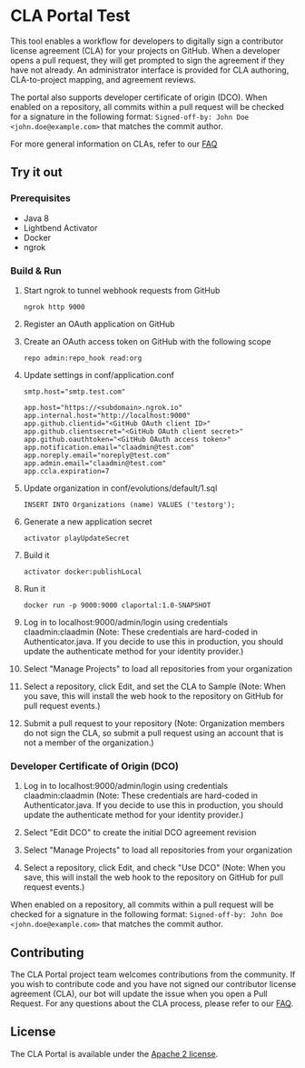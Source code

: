 # CLA Portal Test

This tool enables a workflow for developers to digitally sign a contributor license agreement (CLA) for your projects on GitHub. When a developer opens a pull request, they will get prompted to sign the agreement if they have not already. An administrator interface is provided for CLA authoring, CLA-to-project mapping, and agreement reviews.

The portal also supports developer certificate of origin (DCO). When enabled on a repository, all commits within a pull request will be checked for a signature in the following format: `Signed-off-by: John Doe <john.doe@example.com>` that matches the commit author.

For more general information on CLAs, refer to our [FAQ](https://cla.vmware.com/faq)

## Try it out

### Prerequisites

* Java 8
* Lightbend Activator
* Docker
* ngrok

### Build & Run

1. Start ngrok to tunnel webhook requests from GitHub

    `ngrok http 9000`

2. Register an OAuth application on GitHub
3. Create an OAuth access token on GitHub with the following scope

    `repo admin:repo_hook read:org`

4. Update settings in conf/application.conf

    ```
    smtp.host="smtp.test.com"

    app.host="https://<subdomain>.ngrok.io"
    app.internal.host="http://localhost:9000"
    app.github.clientid="<GitHub OAuth client ID>"
    app.github.clientsecret="<GitHub OAuth client secret>"
    app.github.oauthtoken="<GitHub OAuth access token>"
    app.notification.email="claadmin@test.com"
    app.noreply.email="noreply@test.com"
    app.admin.email="claadmin@test.com"
    app.ccla.expiration=7
    ```

5. Update organization in conf/evolutions/default/1.sql

    `INSERT INTO Organizations (name) VALUES ('testorg');`

6. Generate a new application secret

    `activator playUpdateSecret`

7. Build it

    `activator docker:publishLocal`

8. Run it

    `docker run -p 9000:9000 claportal:1.0-SNAPSHOT`

9. Log in to localhost:9000/admin/login using credentials claadmin:claadmin (Note: These credentials are hard-coded in Authenticator.java. If you decide to use this in production, you should update the authenticate method for your identity provider.)

10. Select "Manage Projects" to load all repositories from your organization

11. Select a repository, click Edit, and set the CLA to Sample (Note: When you save, this will install the web hook to the repository on GitHub for pull request events.)

12. Submit a pull request to your repository (Note: Organization members do not sign the CLA, so submit a pull request using an account that is not a member of the organization.)

### Developer Certificate of Origin (DCO)

1. Log in to localhost:9000/admin/login using credentials claadmin:claadmin (Note: These credentials are hard-coded in Authenticator.java. If you decide to use this in production, you should update the authenticate method for your identity provider.)

2. Select "Edit DCO" to create the initial DCO agreement revision

3. Select "Manage Projects" to load all repositories from your organization

4. Select a repository, click Edit, and check "Use DCO" (Note: When you save, this will install the web hook to the repository on GitHub for pull request events.)

When enabled on a repository, all commits within a pull request will be checked for a signature in the following format: `Signed-off-by: John Doe <john.doe@example.com>` that matches the commit author.

## Contributing

The CLA Portal project team welcomes contributions from the community. If you wish to contribute code and you have not signed our contributor license agreement (CLA), our bot will update the issue when you open a Pull Request. For any questions about the CLA process, please refer to our [FAQ](https://cla.vmware.com/faq).

## License

The CLA Portal is available under the [Apache 2 license](LICENSE).
